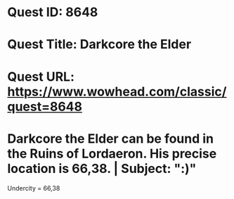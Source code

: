 # Quest ID: 8648
# Quest Title: Darkcore the Elder
# Quest URL: https://www.wowhead.com/classic/quest=8648
# Darkcore the Elder can be found in the Ruins of Lordaeron. His precise location is 66,38. | Subject: ":)"
Undercity = 66,38